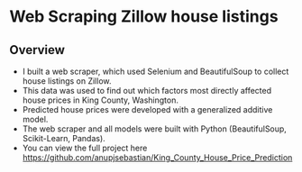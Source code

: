 # Web Scraping Zillow house listings
## Overview
* I built a web scraper, which used Selenium and BeautifulSoup to collect house listings on Zillow.
* This data was used to find out which factors most directly affected house prices in King County, Washington.
* Predicted house prices were developed with a generalized additive model.
* The web scraper and all models were built with Python (BeautifulSoup, Scikit-Learn, Pandas).
* You can view the full project here https://github.com/anupjsebastian/King_County_House_Price_Prediction
